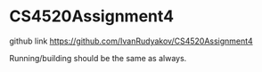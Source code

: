 # CS4520Assignment4

github link https://github.com/IvanRudyakov/CS4520Assignment4

Running/building should be the same as always.
